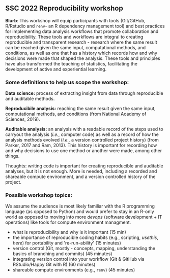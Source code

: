 ## SSC 2022 Reproducibility workshop

**Blurb**: This workshop will equip participants with tools (Git/GitHub, R/Rstudio and `renv`- an 
R dependency management tool) and best practices for implementing data analysis workflows that 
promote collaboration and reproducibility. These tools and workflows are integral to creating 
reproducible and transparent research - research where the same result can be reached given the 
same input, computational methods, and conditions, as well as one that has a history which records
how and why decisions were made that shaped the analysis. These tools and principles have also 
transformed the teaching of statistics, facilitating the development of active and experiential learning.

### Some definitions to help us scope the workshop:

**Data science:** process of extracting insight from data through reproducible and auditable methods.

**Reproducibile analysis:** reaching the same result given the same input, computational methods, 
and conditions (from National Academy of Sciences, 2019).

**Auditable analysis:** an analysis with a readable record of the steps used to carryout
the analysis (*i.e.*, computer code) 
as well as a record of how the analysis methods evolved 
(*i.e.,* a version controlled project history) (from Parker, 2017 and Ram, 2013). 
This history is important for recording how and why decisions to use one method 
or another were made, among other things.  

Thoughts: writing code is important for creating reproducible and auditable analyses, but it is not enough. 
More is needed, including a recorded and shareable compute environment, and a version controlled history of the project.

### Possible workshop topics:

We assume the audience is most likely familiar with the R programming language (as opposed to Python) 
and would prefer to stay in an R-only world as opposed to moving into more *devops* (software development + IT operations) like tools for 
compute environment managment.

- what is reproducibility and why is it important (15 min)
- the importance of reproducible coding habits (e.g., scripting, *usethis*, *here*) for portability and 're-run-ability' (15 minutes)
- version control (Git, mostly - concepts, mapping, understanding the basics of branching and commits) (45 minutes)
- integrating version control into your workflow (Git & GitHub via RStudio/Happy Git with R) (60 minutes)
- shareable compute environments (e.g., `renv`) (45 minutes)
